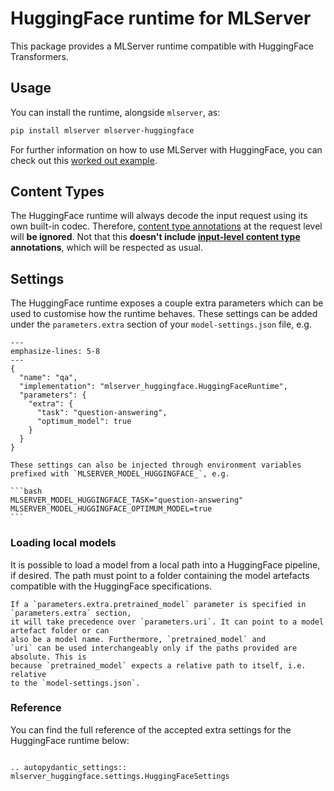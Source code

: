 # HuggingFace runtime for MLServer

This package provides a MLServer runtime compatible with HuggingFace Transformers.

## Usage

You can install the runtime, alongside `mlserver`, as:

```bash
pip install mlserver mlserver-huggingface
```

For further information on how to use MLServer with HuggingFace, you can check
out this [worked out example](../../docs/examples/huggingface/README.md).

## Content Types

The HuggingFace runtime will always decode the input request using its own
built-in codec.
Therefore, [content type annotations](../../docs/user-guide/content-type) at
the request level will **be ignored**.
Not that this **doesn't include [input-level content
type](../../docs/user-guide/content-type#Codecs) annotations**, which will be
respected as usual.

## Settings

The HuggingFace runtime exposes a couple extra parameters which can be used to
customise how the runtime behaves.
These settings can be added under the `parameters.extra` section of your
`model-settings.json` file, e.g.

```{code-block} json
---
emphasize-lines: 5-8
---
{
  "name": "qa",
  "implementation": "mlserver_huggingface.HuggingFaceRuntime",
  "parameters": {
    "extra": {
      "task": "question-answering",
      "optimum_model": true
    }
  }
}
```

````{note}
These settings can also be injected through environment variables prefixed with `MLSERVER_MODEL_HUGGINGFACE_`, e.g.

```bash
MLSERVER_MODEL_HUGGINGFACE_TASK="question-answering"
MLSERVER_MODEL_HUGGINGFACE_OPTIMUM_MODEL=true
```
````

### Loading local models
It is possible to load a model from a local path into a HuggingFace pipeline, if desired. 
The path must point to a folder containing the model artefacts compatible with the HuggingFace specifications.


````{note}
If a `parameters.extra.pretrained_model` parameter is specified in `parameters.extra` section, 
it will take precedence over `parameters.uri`. It can point to a model artefact folder or can 
also be a model name. Furthermore, `pretrained_model` and 
`uri` can be used interchangeably only if the paths provided are absolute. This is 
because `pretrained_model` expects a relative path to itself, i.e. relative 
to the `model-settings.json`.
````

### Reference

You can find the full reference of the accepted extra settings for the
HuggingFace runtime below:

```{eval-rst}

.. autopydantic_settings:: mlserver_huggingface.settings.HuggingFaceSettings
```
